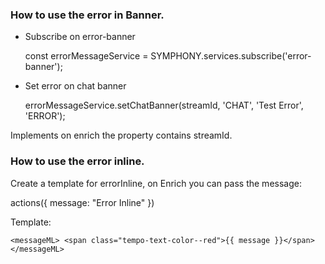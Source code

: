 ### How to use the error in Banner. 

- Subscribe on error-banner

  const errorMessageService = SYMPHONY.services.subscribe('error-banner');

- Set error on chat banner

  errorMessageService.setChatBanner(streamId, 'CHAT', 'Test Error', 'ERROR');

Implements on enrich the property contains streamId.

### How to use the error inline.

Create a template for errorInline, on Enrich you can pass the message:
  
  actions({ message: "Error Inline" })

Template:

`<messageML>
  <span class="tempo-text-color--red">{{ message }}</span>
</messageML>`

